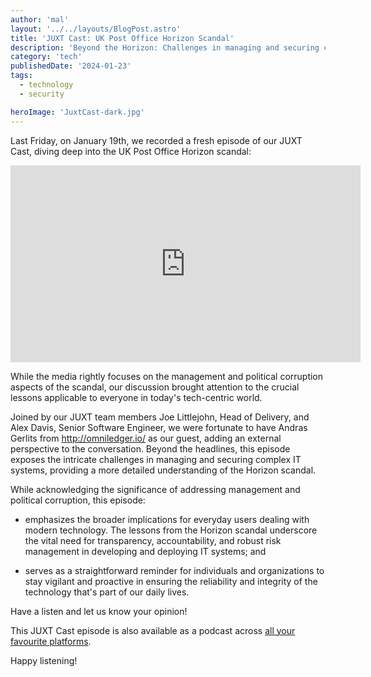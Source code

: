 ```yaml
---
author: 'mal'
layout: '../../layouts/BlogPost.astro'
title: 'JUXT Cast: UK Post Office Horizon Scandal'
description: 'Beyond the Horizon: Challenges in managing and securing complex enterprise-grade IT systems'
category: 'tech'
publishedDate: '2024-01-23'
tags:
  - technology
  - security

heroImage: 'JuxtCast-dark.jpg'
---
```


Last Friday, on January 19th, we recorded a fresh episode of our JUXT Cast, diving deep into the UK Post Office Horizon scandal:

<iframe width="560" height="315" src="https://www.youtube.com/embed/z6IpPyIhTG4?si=tVN1B7etUWUiZOLn" title="YouTube video player" frameborder="0" allow="accelerometer; autoplay; clipboard-write; encrypted-media; gyroscope; picture-in-picture; web-share" allowfullscreen></iframe>

While the media rightly focuses on the management and political corruption aspects of the scandal, our discussion brought attention to the crucial lessons applicable to everyone in today's tech-centric world.

Joined by our JUXT team members Joe Littlejohn, Head of Delivery, and Alex Davis, Senior Software Engineer, we were fortunate to have Andras Gerlits from http://omniledger.io/ as our guest, adding an external perspective to the conversation. Beyond the headlines, this episode exposes the intricate challenges in managing and securing complex IT systems, providing a more detailed understanding of the Horizon scandal.

While acknowledging the significance of addressing management and political corruption, this episode:

- emphasizes the broader implications for everyday users dealing with modern technology. The lessons from the Horizon scandal underscore the vital need for transparency, accountability, and robust risk management in developing and deploying IT systems; and

- serves as a straightforward reminder for individuals and organizations to stay vigilant and proactive in ensuring the reliability and integrity of the technology that's part of our daily lives.

Have a listen and let us know your opinion!

This JUXT Cast episode is also available as a podcast across [all your favourite platforms](https://pnc.st/s/juxt-cast/ced5f98b/uk-post-office-horizon-scandal).

Happy listening!
